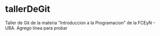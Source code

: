 # tallerDeGit

Taller de Git de la materia "Introduccion a la Programacion" de la FCEyN - UBA.
Agrego linea para probar